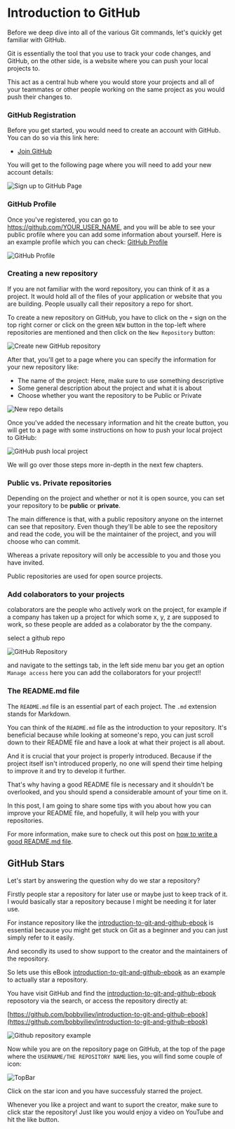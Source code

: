 # Introduction to GitHub

Before we deep dive into all of the various Git commands, let's quickly get familiar with GitHub.

Git is essentially the tool that you use to track your code changes, and GitHub, on the other side, is a website where you can push your local projects to.

This act as a central hub where you would store your projects and all of your teammates or other people working on the same project as you would push their changes to.

### GitHub Registration

Before you get started, you would need to create an account with GitHub. You can do so via this link here:

* [Join GitHub](https://github.com/join)

You will get to the following page where you will need to add your new account details:

![Sign up to GitHub Page](https://imgur.com/iebnKjZ.png)

### GitHub Profile

Once you've registered, you can go to https://github.com/YOUR_USER_NAME, and you will be able to see your public profile where you can add some information about yourself. Here is an example profile which you can check: [GitHub Profile](https://github.com/bobbyiliev)

![GitHub Profile](https://imgur.com/rZgIaOy.png)

### Creating a new repository

If you are not familiar with the word repository, you can think of it as a project. It would hold all of the files of your application or website that you are building. People usually call their repository a repo for short.

To create a new repository on GitHub, you have to click on the `+` sign on the top right corner or click on the green `NEW` button in the top-left where repositories are mentioned and then click on the `New Repository` button:

![Create new GitHub repository](https://imgur.com/HAANHiz.png)

After that, you'll get to a page where you can specify the information for your new repository like:

* The name of the project: Here, make sure to use something descriptive
* Some general description about the project and what it is about
* Choose whether you want the repository to be Public or Private

![New repo details](https://imgur.com/T0UKCES.png)

Once you've added the necessary information and hit the create button, you will get to a page with some instructions on how to push your local project to GitHub:

![GitHub push local project](https://imgur.com/HXRQvMu.png)

We will go over those steps more in-depth in the next few chapters.

### Public vs. Private repositories

Depending on the project and whether or not it is open source, you can set your repository to be **public** or **private**.

The main difference is that, with a public repository anyone on the internet can see that repository. Even though they'll be able to see the repository and read the code, you will be the maintainer of the project, and you will choose who can commit.

Whereas a private repository will only be accessible to you and those you have invited.

Public repositories are used for open source projects.

### Add colaborators to your projects

colaborators are the people who actively work on the project, for example if a company has taken up a project for which some x, y, z are supposed to work, so these people are added as a colaborator by the the company.

select a github repo

![GitHub Repository](https://imgur.com/HXRQvMu.png)

and navigate to the settings tab, in the left side menu bar you get an option `Manage access` here you can add the collaborators for your project!!

### The README.md file

The `README.md` file is an essential part of each project. The `.md` extension stands for Markdown.

You can think of the `README.md` file as the introduction to your repository. It's beneficial because while looking at someone's repo, you can just scroll down to their README file and have a look at what their project is all about.

And it is crucial that your project is properly introduced. Because if the project itself isn't introduced properly, no one will spend their time helping to improve it and try to develop it further.

That's why having a good README file is necessary and it shouldn't be overlooked, and you should spend a considerable amount of your time on it.

In this post, I am going to share some tips with you about how you can improve your README file, and hopefully, it will help you with your repositories.

For more information, make sure to check out this post on [how to write a good README.md file](https://devdojo.com/bobbyiliev/quick-tips-for-writing-a-good-readme-file).

## GitHub Stars

Let's start by answering the question why do we star a repository?

Firstly people star a repository for later use or maybe just to keep track of it. I would basically star a repository because I might be needing it for later use.

For instance repository like the [introduction-to-git-and-github-ebook](https://github.com/bobbyiliev/introduction-to-git-and-github-ebook) is essential because you might get stuck on Git as a beginner and you can just simply refer to it easily.

And secondly its used to show support to the creator and the maintainers of the repository.

So lets use this eBook [introduction-to-git-and-github-ebook](https://github.com/bobbyiliev/introduction-to-git-and-github-ebook) as an example to actually star a repository.

You have visit GitHub and find the [introduction-to-git-and-github-ebook](https://github.com/bobbyiliev/introduction-to-git-and-github-ebook) reposotory via the search, or access the repository directly at: 

[https://github.com/bobbyiliev/introduction-to-git-and-github-ebook](https://github.com/bobbyiliev/introduction-to-git-and-github-ebook)

![Github repository example](https://user-images.githubusercontent.com/53145644/136269043-0a36d5a8-cc0b-4793-808e-ae9c6318e899.PNG)

Now while you are on the repository page on GitHub, at the top of the page where the `USERNAME/THE REPOSITORY NAME` lies, you will find some couple of icon:

![TopBar](https://user-images.githubusercontent.com/53145644/136269993-95e3909b-dc9e-4ff0-91b9-470c991cf66f.PNG)

Click on the star icon and you have successfuly starred the project.

Whenever you like a project and want to suport the creator, make sure to click star the repository! Just like you would enjoy a video on YouTube and hit the like button.
